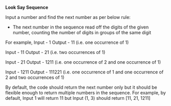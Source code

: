 **Look Say Sequence**

Input a number and find the next number as per below rule:
- The next number in the sequence read off the digits of the given number, counting the number of digits in groups of the same digit

For example,
Input - 1
Output - 11 (i.e. one occurrence of 1)

Input - 11
Output - 21 (i.e. two occurrences of 1)

Input - 21
Output - 1211 (i.e. one occurrence of 2 and one occurrence of 1)

Input - 1211
Output - 111221 (i.e. one occurrence of 1 and one occurrence of 2 and two occurrences of 1)


By default, the code should return the next number only but it should be flexible enough to return multiple numbers in the sequence.
For example, by default, Input 1 will return 11
but Input (1, 3) should return [11, 21, 1211]